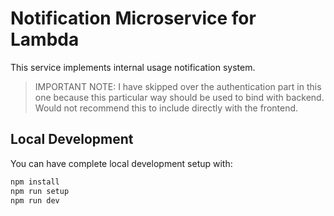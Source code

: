 # Notification Microservice for Lambda

This service implements internal usage notification system.

> IMPORTANT NOTE: I have skipped over the authentication part in this one because this particular way should be used to bind with backend. Would not recommend this to include directly with the frontend.

## Local Development

You can have complete local development setup with:

```sh
npm install
npm run setup
npm run dev
```
